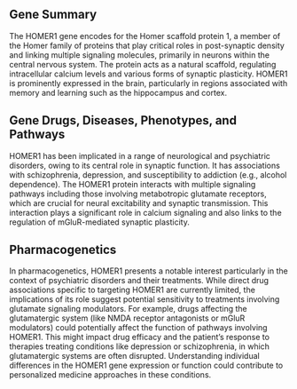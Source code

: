 ## Gene Summary
The HOMER1 gene encodes for the Homer scaffold protein 1, a member of the Homer family of proteins that play critical roles in post-synaptic density and linking multiple signaling molecules, primarily in neurons within the central nervous system. The protein acts as a natural scaffold, regulating intracellular calcium levels and various forms of synaptic plasticity. HOMER1 is prominently expressed in the brain, particularly in regions associated with memory and learning such as the hippocampus and cortex.

## Gene Drugs, Diseases, Phenotypes, and Pathways
HOMER1 has been implicated in a range of neurological and psychiatric disorders, owing to its central role in synaptic function. It has associations with schizophrenia, depression, and susceptibility to addiction (e.g., alcohol dependence). The HOMER1 protein interacts with multiple signaling pathways including those involving metabotropic glutamate receptors, which are crucial for neural excitability and synaptic transmission. This interaction plays a significant role in calcium signaling and also links to the regulation of mGluR-mediated synaptic plasticity.

## Pharmacogenetics
In pharmacogenetics, HOMER1 presents a notable interest particularly in the context of psychiatric disorders and their treatments. While direct drug associations specific to targeting HOMER1 are currently limited, the implications of its role suggest potential sensitivity to treatments involving glutamate signaling modulators. For example, drugs affecting the glutamatergic system (like NMDA receptor antagonists or mGluR modulators) could potentially affect the function of pathways involving HOMER1. This might impact drug efficacy and the patient’s response to therapies treating conditions like depression or schizophrenia, in which glutamatergic systems are often disrupted. Understanding individual differences in the HOMER1 gene expression or function could contribute to personalized medicine approaches in these conditions.